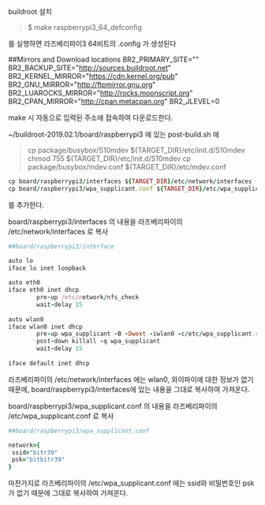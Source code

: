 buildroot 설치

>  $ make raspberrypi3_64_defconfig

를 실행하면 라즈베리파이3 64비트의 .config 가 생성된다

##Mirrors and Download locations
BR2_PRIMARY_SITE=""
BR2_BACKUP_SITE="http://sources.buildroot.net"
BR2_KERNEL_MIRROR="https://cdn.kernel.org/pub"
BR2_GNU_MIRROR="http://ftpmirror.gnu.org"
BR2_LUAROCKS_MIRROR="http://rocks.moonscript.org"
BR2_CPAN_MIRROR="http://cpan.metacpan.org"
BR2_JLEVEL=0

make 시 자동으로 입력된 주소에 접속하여 다운로드한다.

~/buildroot-2019.02.1/board/raspberrypi3 에 있는 post-build.sh 에 



>cp package/busybox/S10mdev ${TARGET_DIR}/etc/init.d/S10mdev
>chmod 755 ${TARGET_DIR}/etc/init.d/S10mdev
>cp package/busybox/mdev.conf ${TARGET_DIR}/etc/mdev.conf


```ruby
cp board/raspberrypi3/interfaces ${TARGET_DIR}/etc/network/interfaces
cp board/raspberrypi3/wpa_supplicant.conf ${TARGET_DIR}/etc/wpa_supplicant.conf
```
를 추가한다. 

board/raspberrypi3/interfaces 의 내용을 라즈베리파이의 /etc/network/interfaces 로 복사

```ruby
##board/raspberrypi3/interface

auto lo
iface lo inet loopback
 
auto eth0
iface eth0 inet dhcp
        pre-up /etc/network/nfs_check
        wait-delay 15
 
auto wlan0
iface wlan0 inet dhcp
        pre-up wpa_supplicant -B -Dwext -iwlan0 -c/etc/wpa_supplicant.conf
        post-down killall -q wpa_supplicant
        wait-delay 15
 
iface default inet dhcp
```
라즈베리파이의 /etc/network/interfaces 에는 wlan0, 와이파이에 대한 정보가 없기 때문에,
board/raspberrypi3/interfaces에 있는 내용을 그대로 복사하여 가져온다.


board/raspberrypi3/wpa_supplicant.conf 의 내용을 라즈베리파이의 /etc/wpa_supplicant.conf 로 복사

```ruby
##board/raspberrypi3/wpa_supplicant.conf

network={
 ssid="bitr39"
 psk="bitbitr39"
}
```
마찬가지로 라즈베리파이의 /etc/wpa_supplicant.conf 에는 ssid와 비밀번호인 psk가 없기 때문에 그대로 복사하여 가져온다.

